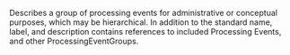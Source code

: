 Describes a group of processing events for administrative or conceptual purposes, which may be hierarchical. In addition to the standard name, label, and description contains references to included Processing Events, and other ProcessingEventGroups.